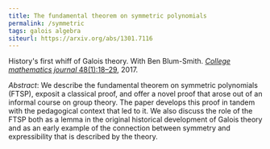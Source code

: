 ```yaml
---
title: The fundamental theorem on symmetric polynomials
permalink: /symmetric
tags: galois algebra
siteurl: https://arxiv.org/abs/1301.7116
---
```


History's first whiff of Galois theory. With Ben Blum-Smith. [*College mathematics journal* 48(1):18–29](https://dx.doi.org/10.4169/college.math.j.48.1.18), 2017.<!--more-->

*Abstract*: We describe the fundamental theorem on symmetric polynomials (FTSP), exposit a classical proof, and offer a novel proof that arose out of an informal course on group theory. The paper develops this proof in tandem with the pedagogical context that led to it. We also discuss the role of the FTSP both as a lemma in the original historical development of Galois theory and as an early example of the connection between symmetry and expressibility that is described by the theory.
